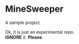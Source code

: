 # MineSweeper
A sample project.

Ok, it is just an experimental repo.<br/>
**IGNORE** it. **Please**.
